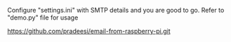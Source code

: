 Configure "settings.ini" with SMTP details and you are good to go.
Refer to "demo.py" file for usage

https://github.com/pradeesi/email-from-raspberry-pi.git